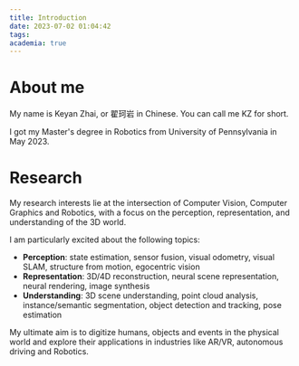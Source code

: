 ```yaml
---
title: Introduction 
date: 2023-07-02 01:04:42
tags:
academia: true
---
```


# About me

My name is Keyan Zhai, or 翟珂岩 in Chinese. You can call me KZ for short.

I got my Master's degree in Robotics from University of Pennsylvania in May 2023. 

# Research

My research interests lie at the intersection of Computer Vision, Computer Graphics and Robotics, with a focus on the perception, representation, and understanding of the 3D world. 

I am particularly excited about the following topics:

- **Perception**: state estimation, sensor fusion, visual odometry, visual SLAM, structure from motion, egocentric vision
- **Representation**: 3D/4D reconstruction, neural scene representation, neural rendering, image synthesis
- **Understanding**: 3D scene understanding, point cloud analysis, instance/semantic segmentation, object detection and tracking, pose estimation

My ultimate aim is to digitize humans, objects and events in the physical world and explore their applications in industries like AR/VR, autonomous driving and Robotics.